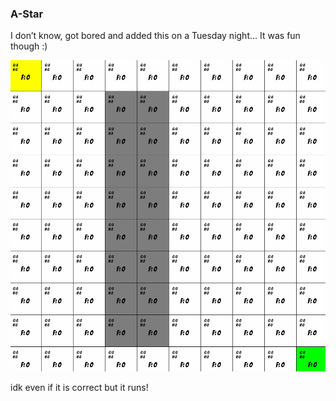 ### A-Star

I don’t know, got bored and added this on a Tuesday night... It was fun though :)

[![Demo](A-Star.gif)]()

idk even if it is correct but it runs!